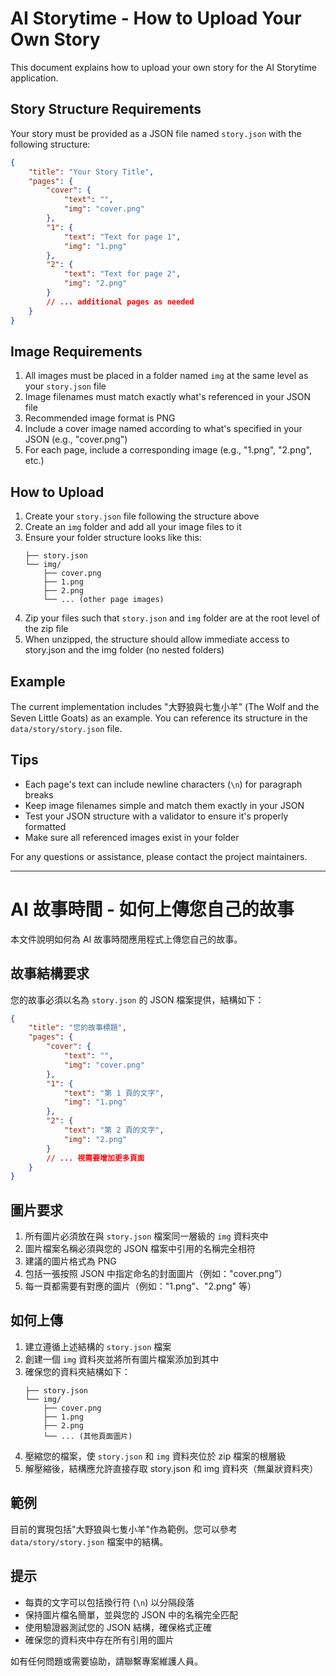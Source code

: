 # AI Storytime - How to Upload Your Own Story

This document explains how to upload your own story for the AI Storytime application.

## Story Structure Requirements

Your story must be provided as a JSON file named `story.json` with the following structure:

```json
{
    "title": "Your Story Title",
    "pages": {
        "cover": {
            "text": "",
            "img": "cover.png"
        },
        "1": {
            "text": "Text for page 1",
            "img": "1.png"
        },
        "2": {
            "text": "Text for page 2",
            "img": "2.png"
        }
        // ... additional pages as needed
    }
}
```

## Image Requirements

1. All images must be placed in a folder named `img` at the same level as your `story.json` file
2. Image filenames must match exactly what's referenced in your JSON file
3. Recommended image format is PNG
4. Include a cover image named according to what's specified in your JSON (e.g., "cover.png")
5. For each page, include a corresponding image (e.g., "1.png", "2.png", etc.)

## How to Upload

1. Create your `story.json` file following the structure above
2. Create an `img` folder and add all your image files to it
3. Ensure your folder structure looks like this:
   ```
   ├── story.json
   └── img/
       ├── cover.png
       ├── 1.png
       ├── 2.png
       └── ... (other page images)
   ```
4. Zip your files such that `story.json` and `img` folder are at the root level of the zip file
5. When unzipped, the structure should allow immediate access to story.json and the img folder (no nested folders)

## Example

The current implementation includes "大野狼與七隻小羊" (The Wolf and the Seven Little Goats) as an example. You can reference its structure in the `data/story/story.json` file.

## Tips

- Each page's text can include newline characters (`\n`) for paragraph breaks
- Keep image filenames simple and match them exactly in your JSON
- Test your JSON structure with a validator to ensure it's properly formatted
- Make sure all referenced images exist in your folder

For any questions or assistance, please contact the project maintainers.

---

# AI 故事時間 - 如何上傳您自己的故事

本文件說明如何為 AI 故事時間應用程式上傳您自己的故事。

## 故事結構要求

您的故事必須以名為 `story.json` 的 JSON 檔案提供，結構如下：

```json
{
    "title": "您的故事標題",
    "pages": {
        "cover": {
            "text": "",
            "img": "cover.png"
        },
        "1": {
            "text": "第 1 頁的文字",
            "img": "1.png"
        },
        "2": {
            "text": "第 2 頁的文字",
            "img": "2.png"
        }
        // ... 視需要增加更多頁面
    }
}
```

## 圖片要求

1. 所有圖片必須放在與 `story.json` 檔案同一層級的 `img` 資料夾中
2. 圖片檔案名稱必須與您的 JSON 檔案中引用的名稱完全相符
3. 建議的圖片格式為 PNG
4. 包括一張按照 JSON 中指定命名的封面圖片（例如："cover.png"）
5. 每一頁都需要有對應的圖片（例如："1.png"、"2.png" 等）

## 如何上傳

1. 建立遵循上述結構的 `story.json` 檔案
2. 創建一個 `img` 資料夾並將所有圖片檔案添加到其中
3. 確保您的資料夾結構如下：
   ```
   ├── story.json
   └── img/
       ├── cover.png
       ├── 1.png
       ├── 2.png
       └── ... (其他頁面圖片)
   ```
4. 壓縮您的檔案，使 `story.json` 和 `img` 資料夾位於 zip 檔案的根層級
5. 解壓縮後，結構應允許直接存取 story.json 和 img 資料夾（無巢狀資料夾）

## 範例

目前的實現包括"大野狼與七隻小羊"作為範例。您可以參考 `data/story/story.json` 檔案中的結構。

## 提示

- 每頁的文字可以包括換行符 (`\n`) 以分隔段落
- 保持圖片檔名簡單，並與您的 JSON 中的名稱完全匹配
- 使用驗證器測試您的 JSON 結構，確保格式正確
- 確保您的資料夾中存在所有引用的圖片

如有任何問題或需要協助，請聯繫專案維護人員。